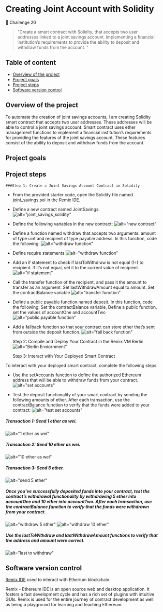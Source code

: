 
# Creating Joint Account with Solidity

📌 Challenge 20

> "Create a smart contract with Solidity, that accepts two user addresses linked to a joint savings account. Implementing a financial institution’s requirements to provide the ability to deposit and withdraw funds from the account.
"


## Table of content
- [Overview of the project](https://github.com/RichieGarafola/20_Solidity#overview-of-the-project) 
- [Project goals](https://github.com/RichieGarafola/20_Solidity#project-goals)
- [Project steps](https://github.com/RichieGarafola/20_Solidity#project-steps)
- [Software version control](https://github.com/RichieGarafola/20_Solidity#software-version-control)



## Overview of the project 

To automate the creation of joint savings accounts, I am creating Solidity smart contract that accepts two user addresses. These addresses will be able to control a joint savings account. Smart contract uses ether management functions to implement a financial institution’s requirements for providing the features of the joint savings account. These features consist of the ability to deposit and withdraw funds from the account.

## Project goals




## Project steps 

    ###Step 1: Create a Joint Savings Account Contract in Solidity
   

* From the provided starter code, open the Solidity file named joint_savings.sol in the Remix IDE.

* Define a new contract named JointSavings:
![alt="joint_savings_solidity"](https://github.com/RichieGarafola/ASU-FinTech-Python/blob/main/20_Solidity/images/joint_savings_solidity.png)

* Define the following variables in the new contract:
![alt="new contract"](https://github.com/RichieGarafola/ASU-FinTech-Python/blob/main/20_Solidity/images/new_contract.png)

* Define a function named withdraw that accepts two arguments: amount of type uint and recipient of type payable address. In this function, code the following:
![alt="withdraw function"](https://github.com/RichieGarafola/ASU-FinTech-Python/blob/main/20_Solidity/images/withdraw_function.png)

* Define require statements
![alt="withdraw function"](https://github.com/RichieGarafola/ASU-FinTech-Python/blob/main/20_Solidity/images/require_statement.png)


* Add an if statement to check if lastToWithdraw is not equal (!=) to recipient. If it’s not equal, set it to the current value of recipient.
![alt="if statement"](https://github.com/RichieGarafola/ASU-FinTech-Python/blob/main/20_Solidity/images/if_statement.png)

* Call the transfer function of the recipient, and pass it the amount to transfer as an argument. Set lastWithdrawAmount equal to amount. Set the contractBalance variable 
![alt="transfer function"](https://github.com/RichieGarafola/ASU-FinTech-Python/blob/main/20_Solidity/images/transfer_function.png)

* Define a public payable function named deposit. In this function, code the following: Set the contractBalance variable, Define a public function, set the values of accountOne and accountTwo 
![alt="public payable function"](https://github.com/RichieGarafola/ASU-FinTech-Python/blob/main/20_Solidity/images/public_payable_function.png)

* Add a fallback function so that your contract can store ether that’s sent from outside the deposit function.
![alt="fall back function"](https://github.com/RichieGarafola/ASU-FinTech-Python/blob/main/20_Solidity/images/fallback_function.png)

    Step 2: Compile and Deploy Your Contract in the Remix VM Berlin
![alt="Berlin Enviornment"](https://github.com/RichieGarafola/ASU-FinTech-Python/blob/main/20_Solidity/images/berlin_enviornment.png)
    
    Step 3: Interact with Your Deployed Smart Contract

To interact with your deployed smart contract, complete the following steps:

* Use the setAccounts function to define the authorized Ethereum address that will be able to withdraw funds from your contract.
![alt="set accounts"](https://github.com/RichieGarafola/ASU-FinTech-Python/blob/main/20_Solidity/images/set_accounts.png)

* Test the deposit functionality of your smart contract by sending the following amounts of ether. After each transaction, use the contractBalance function to verify that the funds were added to your contract:
![alt="test set accounts"](https://github.com/RichieGarafola/ASU-FinTech-Python/blob/main/20_Solidity/images/test_setaccounts.png)

##### Transaction 1: Send 1 ether as wei.
![alt="1 ether as wei"](https://github.com/RichieGarafola/ASU-FinTech-Python/blob/main/20_Solidity/images/1eth_as_wei.png)

##### Transaction 2: Send 10 ether as wei.
![alt="10 ether as wei"](https://github.com/RichieGarafola/ASU-FinTech-Python/blob/main/20_Solidity/images/10eth_as_wei.png)


##### Transaction 3: Send 5 ether.
![alt="send 5 ether"](https://github.com/RichieGarafola/ASU-FinTech-Python/blob/main/20_Solidity/images/send_5eth.png)

##### Once you’ve successfully deposited funds into your contract, test the contract’s withdrawal functionality by withdrawing 5 ether into accountOne and 10 ether into accountTwo. After each transaction, use the contractBalance function to verify that the funds were withdrawn from your contract. 
![alt="withdraw 5 ether"](https://github.com/RichieGarafola/ASU-FinTech-Python/blob/main/20_Solidity/images/withdraw_5eth.png)
![alt="withdraw 10 ether"](https://github.com/RichieGarafola/ASU-FinTech-Python/blob/main/20_Solidity/images/withdraw_10eth.png)

##### Use the lastToWithdraw and lastWithdrawAmount functions to verify that the address and amount were correct.
![alt="last to withdraw"](https://github.com/RichieGarafola/ASU-FinTech-Python/blob/main/20_Solidity/images/lastToWithdraw.png)


## Software version control

[Remix IDE](https://remix.ethereum.org) used to interact with Etherium blockchain.

Remix - Ethereum IDE is an open source web and desktop application. It fosters a fast development cycle and has a rich set of plugins with intuitive GUIs. Remix is used for the entire journey of contract development as well as being a playground for learning and teaching Ethereum.
